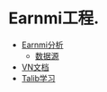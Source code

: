 # Earnmi工程.

* [Earnmi分析](earnmi_docs/README.md)
    * [数据源](earnmi_docs/book/数据源.md)
* [VN文档](README.md)
* [Talib学习](earnmi_docs/Talib学习.md)
